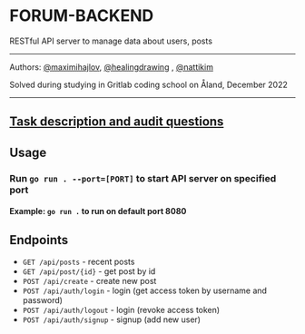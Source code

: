 # FORUM-BACKEND

RESTful API server to manage data about users, posts

---

Authors: [@maximihajlov](https://github.com/maximihajlov), [@healingdrawing](https://github.com/healingdrawing)
, [@nattikim](https://github.com/nattikim)

Solved during studying in Gritlab coding school on Åland, December 2022

---

## [Task description and audit questions](https://github.com/01-edu/public/tree/master/subjects/forum)

## Usage

### Run `go run . --port=[PORT]` to start API server on specified port

#### Example: `go run .` to run on default port 8080

## Endpoints

- `GET /api/posts` - recent posts
- `GET /api/post/{id}` - get post by id
- `POST /api/create` - create new post
- `POST /api/auth/login` - login (get access token by username and password)
- `POST /api/auth/logout` - login (revoke access token)
- `POST /api/auth/signup` - signup (add new user)

[//]: # (TODO: add request body examples)
